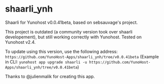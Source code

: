 shaarli_ynh
===========

Shaarli for Yunohost
v0.0.41beta, based on sebsauvage's project.

This project is outdated (a community version took over shaarli developement), but still working correctly with Yunohost.
Tested on Yunohost v2.4.

To update using this version, use the following address: `https://github.com/YunoHost-Apps/shaarli_ynh/tree/v0.0.41beta`
(Example in CLI: `yunohost app upgrade shaarli -u https://github.com/YunoHost-Apps/shaarli_ynh/tree/v0.0.41beta`)

Thanks to @julienmalik for creating this app.
